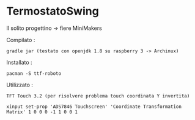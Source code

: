 # TermostatoSwing

Il solito progettino -> fiere MiniMakers

Compilato :

	gradle jar (testato con openjdk 1.8 su raspberry 3 -> Archinux)

Installato :

	pacman -S ttf-roboto

Utilizzato :

	TFT Touch 3.2 (per risolvere problema touch coordinata Y invertita)

	xinput set-prop 'ADS7846 Touchscreen' 'Coordinate Transformation Matrix' 1 0 0 0 -1 1 0 0 1
	
